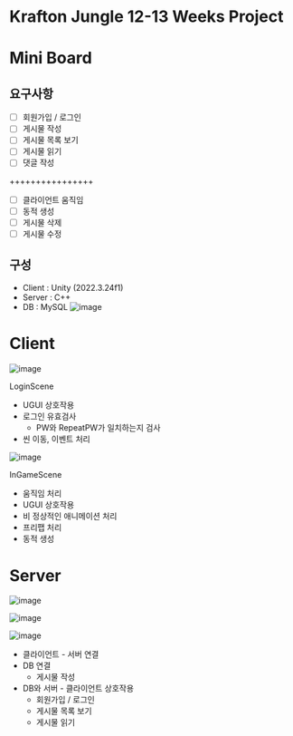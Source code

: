 # Krafton Jungle 12-13 Weeks Project
# Mini Board
## 요구사항
- [ ] 회원가입 / 로그인
- [ ] 게시물 작성
- [ ] 게시물 목록 보기
- [ ] 게시물 읽기
- [ ] 댓글 작성

++++++++++++++++

- [ ] 클라이언트 움직임
- [ ] 동적 생성
- [ ] 게시물 삭제
- [ ] 게시물 수정

## 구성

- Client : Unity (2022.3.24f1)
- Server : C++
- DB : MySQL
![image](https://github.com/EririnG/StackGrowth/assets/78525107/5b79b68b-22ae-4e46-8e6b-abb021a80eb6)

# Client
![image](https://github.com/EririnG/StackGrowth/assets/78525107/0ef313bf-8a7d-4c4c-ac89-93dd8925b6d9)

LoginScene
- UGUI 상호작용
- 로그인 유효검사
  - PW와 RepeatPW가 일치하는지 검사
- 씬 이동, 이벤트 처리

![image](https://github.com/EririnG/StackGrowth/assets/78525107/38bf0b83-cb21-4a66-82aa-06d4649f5921)

InGameScene
- 움직임 처리
- UGUI 상호작용
- 비 정상적인 애니메이션 처리
- 프리팹 처리
- 동적 생성

# Server
![image](https://github.com/EririnG/StackGrowth/assets/78525107/b9f449f2-add2-4a8b-8970-d38823e42480)

![image](https://github.com/EririnG/StackGrowth/assets/78525107/1246d489-8bad-4b5b-ab9e-acdf7c74e4c2)

![image](https://github.com/EririnG/StackGrowth/assets/78525107/092dc88a-a90b-488a-8bb8-d69e762c315f)

- 클라이언트 - 서버 연결
- DB 연결
  - 게시물 작성
- DB와 서버 - 클라이언트 상호작용
  - 회원가입 / 로그인
  - 게시물 목록 보기
  - 게시물 읽기
 




